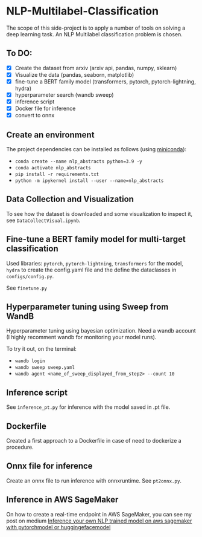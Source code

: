 # NLP-Multilabel-Classification
The scope of this side-project is to apply a number of tools on solving a deep learning task. An NLP Multilabel classification problem is chosen.

## To DO:

- [X] Create the dataset from arxiv (arxiv api, pandas, numpy, sklearn)
- [X] Visualize the data (pandas, seaborn, matplotlib)
- [X] fine-tune a BERT family model (transformers, pytorch, pytorch-lightning, hydra) 
- [X] hyperparameter search (wandb sweep)
- [X] inference script 
- [X] Docker file for inference
- [X] convert to onnx 

## Create an environment
The project dependencies can be installed as follows (using [miniconda](https://docs.conda.io/en/latest/miniconda.html)):

* `conda create --name nlp_abstracts python=3.9 -y`
* `conda activate nlp_abstracts`
* `pip install -r requirements.txt`
* `python -m ipykernel install --user --name=nlp_abstracts`

## Data Collection and Visualization
To see how the dataset is downloaded and some visualization to inspect it, see `DataCollectVisual.ipynb`.


## Fine-tune a BERT family model for multi-target classification
Used libraries: `pytorch`, `pytorch-lightning`, `transformers` for the model, `hydra` to create the config.yaml file and the define the dataclasses in `configs/config.py`.

See `finetune.py`


## Hyperparameter tuning using Sweep from WandB
Hyperparameter tuning using bayesian optimization. Need a wandb account (I highly recomment wandb for monitoring your model runs).

To try it out, on the terminal: 

* `wandb login`
* `wandb sweep sweep.yaml`
* `wandb agent <name_of_sweep_displayed_from_step2> --count 10`

## Inference script
See `inference_pt.py` for inference with the model saved in .pt file.


## Dockerfile
Created a first approach to a Dockerfile in case of need to dockerize a procedure.

## Onnx file for inference
Create an onnx file to run inference with onnxruntime.
See `pt2onnx.py`.

## Inference in AWS SageMaker
On how to create a real-time endpoint in AWS SageMaker, you can see my post on medium [Inference your own NLP trained model on aws sagemaker with pytorchmodel or huggingefacemodel](https://medium.com/innovation-res/inference-your-own-nlp-trained-model-on-aws-sagemaker-with-pytorchmodel-or-huggingefacemodel-30bcbdc4348b)